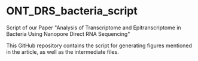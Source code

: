 # ONT_DRS_bacteria_script
Script of our Paper "Analysis of Transcriptome and Epitranscriptome in Bacteria  Using Nanopore Direct RNA Sequencing"


This GitHub repository contains the script for generating figures mentioned in the article, as well as the intermediate files.